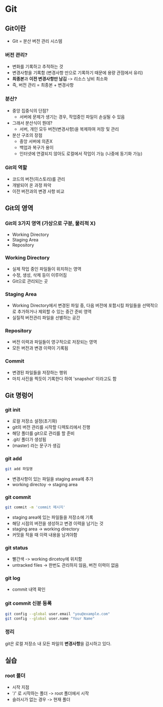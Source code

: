 # Git
## Git이란
- Git = 분산 버전 관리 시스템
### 버전 관리?
- 변화를 기록하고 추적하는 것
- 변경사항을 기록함 (변경사항 만으로 기록하기 때문에 용량 관점에서 유리)
- **최종본**과 **이전 변경사항만 남김** -> 리소스 낭비 최소화
- 즉, 버전 관리 = 최종본 + 변경사항
### 분산?
- 중앙 집중식의 단점?
    - 서버에 문제가 생기는 경우, 작업중인 파일이 손실될 수 있음
- 그래서 분산식이 뭔데?
    - 서버, 개인 모두 버전(변경사항)을 복제하여 저장 및 관리
- 분산 구조의 장점
    - 중앙 서버에 의존X
    - 백업과 복구가 용이
    - 인터넷에 연결되지 않아도 로컬에서 작업이 가능 (나중에 동기화 가능)
### Git의 역할
- 코드의 버전(히스토리)를 관리
- 개발되어 온 과정 파악
- 이전 버전과의 변경 사항 비교
## Git의 영역
### Git의 3가지 영역 (가상으로 구분, 물리적 X)
- Working Directory
- Staging Area
- Repository
### Working Directory
- 실제 작업 중인 파일들이 위치하는 영역
- 수정, 생성, 삭제 등이 이루어짐
- Git으로 관리되는 곳
### Staging Area
- Working Directory에서 변경된 파일 중, 다음 버전에 포함시킬 파일들을 선택적으로 추가하거나 제외할 수 있는 중간 준비 영역
- 실질적 버전관리 파일을 선별하는 공간
### Repository
- 버전 이력과 파일들이 영구적으로 저장되는 영역
- 모든 버전과 변경 이력이 기록됨
### Commit
- 변경된 파일들을 저장하는 행위
- 마치 사진을 찍듯이 기록한다 하여 'snapshot' 이라고도 함
## Git 명렁어
### git init
- 로컬 저장소 설정(초기화)
- git의 버전 관리를 시작할 디렉토리에서 진행
- 해당 폴더를 git으로 관리를 할 준비
- .git/ 폴더가 생성됨
- (master) 라는 문구가 생김
### git add
``` bash
git add 파일명
```
- 변경사항이 있는 파일을 staging area에 추가
- working directoy -> staging area
### git commit
``` bash
git commit -m 'commit 메시지'
```
- staging area에 있는 파일들을 저장소에 기록
- 해당 시점의 버전을 생성하고 변경 이력을 남기는 것
- staging area -> working directory
- 커밋을 적을 때 이력 내용을 남겨야함
### git status
- 빨간색 -> working dircetoy에 위치함
- untracked files -> 한번도 관리하지 않음, 버전 이력이 없음
### git log
- commit 내역 확인
### git commit 신분 등록
```bash
git config --global user.email "you@example.com"
git config --global user.name "Your Name"
```
### 정리
git은 로컬 저장소 내 모든 파일의 **변경사항**을 감시하고 있다.

## 실습
### root 폴더
- 시작 지점
- '/' 로 시작하는 폴더 -> root 폴더에서 시작
- 슬러시가 없는 경우 -> 현재 폴더